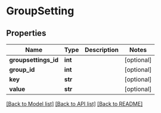 # GroupSetting

## Properties
Name | Type | Description | Notes
------------ | ------------- | ------------- | -------------
**groupsettings_id** | **int** |  | [optional] 
**group_id** | **int** |  | [optional] 
**key** | **str** |  | [optional] 
**value** | **str** |  | [optional] 

[[Back to Model list]](../README.md#documentation-for-models) [[Back to API list]](../README.md#documentation-for-api-endpoints) [[Back to README]](../README.md)


